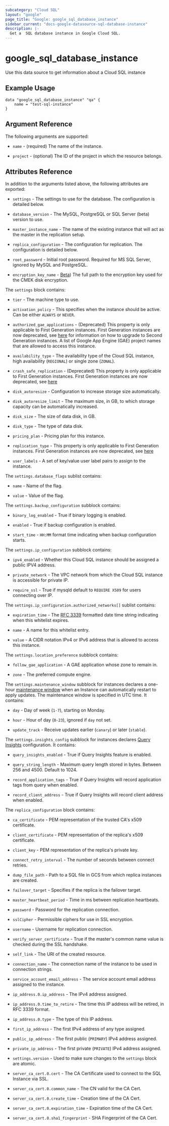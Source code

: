 ```yaml
---
subcategory: "Cloud SQL"
layout: "google"
page_title: "Google: google_sql_database_instance"
sidebar_current: "docs-google-datasource-sql-database-instance"
description: |-
  Get a  SQL database instance in Google Cloud SQL.
---
```


# google\_sql\_database\_instance

Use this data source to get information about a Cloud SQL instance

## Example Usage


```hcl
data "google_sql_database_instance" "qa" {
    name = "test-sql-instance"
}
```

## Argument Reference

The following arguments are supported:

* `name` - (required) The name of the instance.

* `project` - (optional) The ID of the project in which the resource belongs.

## Attributes Reference

In addition to the arguments listed above, the following attributes are exported:

* `settings` -  The settings to use for the database. The
    configuration is detailed below.

* `database_version` - The MySQL, PostgreSQL or SQL Server (beta) version to use.

* `master_instance_name` - The name of the existing instance that will act as
    the master in the replication setup.

* `replica_configuration` - The configuration for replication. The
    configuration is detailed below.

* `root_password` - Initial root password. Required for MS SQL Server, ignored by MySQL and PostgreSQL.

* `encryption_key_name` - [Beta](https://terraform.io/docs/providers/google/guides/provider_versions.html))
    The full path to the encryption key used for the CMEK disk encryption.

The `settings` block contains:

* `tier` - The machine type to use.

* `activation_policy` - This specifies when the instance should be
    active. Can be either `ALWAYS` or `NEVER`.

* `authorized_gae_applications` - (Deprecated) This property is only applicable to First Generation instances.
    First Generation instances are now deprecated, see [here](https://cloud.google.com/sql/docs/mysql/upgrade-2nd-gen)
    for information on how to upgrade to Second Generation instances.
    A list of Google App Engine (GAE) project names that are allowed to access this instance.

* `availability_type` - The availability type of the Cloud SQL
instance, high availability (`REGIONAL`) or single zone (`ZONAL`).

* `crash_safe_replication` - (Deprecated) This property is only applicable to First Generation instances.
    First Generation instances are now deprecated, see [here](https://cloud.google.com/sql/docs/mysql/upgrade-2nd-gen)

* `disk_autoresize` - Configuration to increase storage size automatically.

* `disk_autoresize_limit` - The maximum size, in GB, to which storage capacity can be automatically increased.

* `disk_size` - The size of data disk, in GB.

* `disk_type` - The type of data disk.

* `pricing_plan` - Pricing plan for this instance.

* `replication_type` - This property is only applicable to First Generation instances.
    First Generation instances are now deprecated, see [here](https://cloud.google.com/sql/docs/mysql/upgrade-2nd-gen)

* `user_labels` - A set of key/value user label pairs to assign to the instance.

The `settings.database_flags` sublist contains:

* `name` - Name of the flag.

* `value` - Value of the flag.

The `settings.backup_configuration` subblock contains:

* `binary_log_enabled` - True if binary logging is enabled.

* `enabled` - True if backup configuration is enabled.

* `start_time` - `HH:MM` format time indicating when backup configuration starts.

The `settings.ip_configuration` subblock contains:

* `ipv4_enabled` - Whether this Cloud SQL instance should be assigned a public IPV4 address.

* `private_network` - The VPC network from which the Cloud SQL instance is accessible for private IP.

* `require_ssl` - True if mysqld default to `REQUIRE X509` for users connecting over IP.

The `settings.ip_configuration.authorized_networks[]` sublist contains:

* `expiration_time` - The [RFC 3339](https://tools.ietf.org/html/rfc3339)
  formatted date time string indicating when this whitelist expires.

* `name` - A name for this whitelist entry.

* `value` - A CIDR notation IPv4 or IPv6 address that is allowed to access this instance.

The `settings.location_preference` subblock contains:

* `follow_gae_application` - A GAE application whose zone to remain in.

* `zone` - The preferred compute engine.

The `settings.maintenance_window` subblock for instances declares a one-hour
[maintenance window](https://cloud.google.com/sql/docs/instance-settings?hl=en#maintenance-window-2ndgen)
when an Instance can automatically restart to apply updates. The maintenance window is specified in UTC time. It contains:

* `day` - Day of week (`1-7`), starting on Monday.

* `hour` - Hour of day (`0-23`), ignored if `day` not set.

* `update_track` - Receive updates earlier (`canary`) or later (`stable`).

The `settings.insights_config` subblock for instances declares [Query Insights](https://cloud.google.com/sql/docs/postgres/insights-overview) configuration. It contains:

* `query_insights_enabled` - True if Query Insights feature is enabled.

* `query_string_length` - Maximum query length stored in bytes. Between 256 and 4500. Default to 1024.

* `record_application_tags` - True if Query Insights will record application tags from query when enabled.

* `record_client_address` - True if Query Insights will record client address when enabled.

The `replica_configuration` block contains:

* `ca_certificate` - PEM representation of the trusted CA's x509 certificate.

* `client_certificate` - PEM representation of the replica's x509 certificate.

* `client_key` - PEM representation of the replica's private key.

* `connect_retry_interval` - The number of seconds between connect retries.

* `dump_file_path` - Path to a SQL file in GCS from which replica instances are created.

* `failover_target` - Specifies if the replica is the failover target.

* `master_heartbeat_period` - Time in ms between replication heartbeats.

* `password` - Password for the replication connection.

* `sslCipher` - Permissible ciphers for use in SSL encryption.

* `username` - Username for replication connection.

* `verify_server_certificate` - True if the master's common name value is checked during the SSL handshake.

* `self_link` - The URI of the created resource.

* `connection_name` - The connection name of the instance to be used in connection strings.

* `service_account_email_address` - The service account email address assigned to the instance.

* `ip_address.0.ip_address` - The IPv4 address assigned.

* `ip_address.0.time_to_retire` - The time this IP address will be retired, in RFC 3339 format.

* `ip_address.0.type` - The type of this IP address.

* `first_ip_address` - The first IPv4 address of any type assigned.

* `public_ip_address` - The first public (`PRIMARY`) IPv4 address assigned.

* `private_ip_address` - The first private (`PRIVATE`) IPv4 address assigned.

* `settings.version` - Used to make sure changes to the `settings` block are atomic.

* `server_ca_cert.0.cert` - The CA Certificate used to connect to the SQL Instance via SSL.

* `server_ca_cert.0.common_name` - The CN valid for the CA Cert.

* `server_ca_cert.0.create_time` - Creation time of the CA Cert.

* `server_ca_cert.0.expiration_time` - Expiration time of the CA Cert.

* `server_ca_cert.0.sha1_fingerprint` - SHA Fingerprint of the CA Cert.
